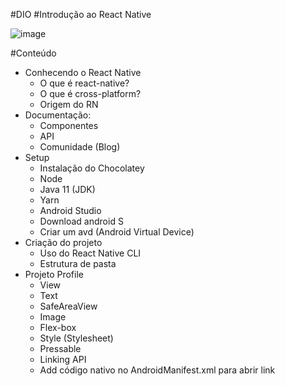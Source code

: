 #DIO
#Introdução ao React Native

![image](https://user-images.githubusercontent.com/38990190/176473735-132b4f17-a7eb-4879-be0e-8540b1401247.png)

#Conteúdo
- Conhecendo o React Native
  - O que é react-native?
  - O que é cross-platform?
  - Origem do RN
- Documentação:
  - Componentes
  - API
  - Comunidade (Blog)
- Setup
  - Instalação do Chocolatey
  - Node
  - Java 11 (JDK)
  - Yarn
  - Android Studio
   - Download android S
   - Criar um avd (Android Virtual Device)
- Criação do projeto
  - Uso do React Native CLI
  -  Estrutura de pasta
- Projeto Profile
  - View
  - Text
  - SafeAreaView
  - Image
  - Flex-box
  - Style (Stylesheet)
  - Pressable
  - Linking API
  - Add código nativo no AndroidManifest.xml para abrir link
